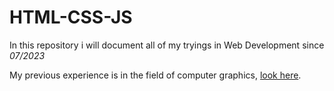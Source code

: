 # HTML-CSS-JS
In this repository i will document all of my tryings in Web Development since <i>07/2023</i>

My previous experience is in the field of computer graphics, <a href="https://www.behance.net/jakubpoznaski">look here</a>.
